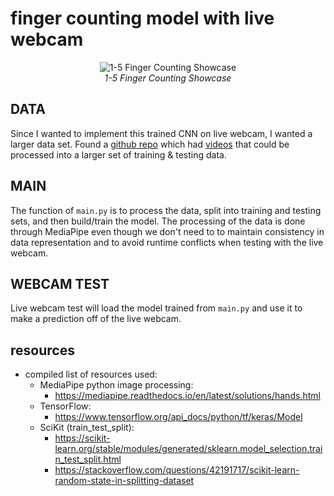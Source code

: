 # finger counting model with live webcam

<p align="center">
  <img src="https://media1.giphy.com/media/v1.Y2lkPTc5MGI3NjExMmVqazJhNTc4czBjd2duNWwza3R5Y2JnMmFhOW1jc3JwZHNvenBxdyZlcD12MV9pbnRlcm5hbF9naWZfYnlfaWQmY3Q9Zw/Nz9ev3wZDaSMoqdgwX/giphy.gif" alt = "1-5 Finger Counting Showcase"/>
  <br>
  <em>1-5 Finger Counting Showcase</em>
</p>

## DATA
Since I wanted to implement this trained CNN on live webcam, I wanted a larger data set. Found a [github repo](https://github.com/Paradiddle131/Finger-Count-Detection-Using-Deep-Learning?tab=readme-ov-file) which had [videos](https://drive.google.com/drive/folders/143LEc5sai_ReSzNSxKrkXKxH5iZl_XL4) that could be processed into a larger set of training & testing data.

## MAIN
The function of `main.py` is to process the data, split into training and testing sets, and then build/train the model. The processing of the data is done through MediaPipe even though we don't need to to maintain consistency in data representation and to avoid runtime conflicts when testing with the live webcam.
## WEBCAM TEST
Live webcam test will load the model trained from `main.py` and use it to make a prediction off of the live webcam. 

## resources
- compiled list of resources used:
  - MediaPipe python image processing:
    - https://mediapipe.readthedocs.io/en/latest/solutions/hands.html
  - TensorFlow:
    - https://www.tensorflow.org/api_docs/python/tf/keras/Model
  - SciKit (train_test_split):
    - https://scikit-learn.org/stable/modules/generated/sklearn.model_selection.train_test_split.html
    - https://stackoverflow.com/questions/42191717/scikit-learn-random-state-in-splitting-dataset
